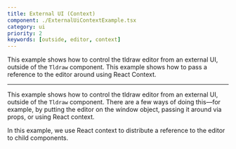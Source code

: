 ```yaml
---
title: External UI (Context)
component: ./ExternalUiContextExample.tsx
category: ui
priority: 2
keywords: [outside, editor, context]
---
```


This example shows how to control the tldraw editor from an external UI, outside of the `Tldraw` component. This example shows how to pass a reference to the editor around using React Context.

---

This example shows how to control the tldraw editor from an external UI, outside
of the `Tldraw` component. There are a few ways of doing this—for example, by putting the editor on the window object, passing it around via props, or using React context.

In this example, we use React context to distribute a reference to the editor to child components.
